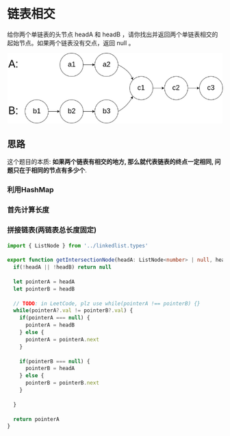 # 链表相交
 
 给你两个单链表的头节点 headA 和 headB ，请你找出并返回两个单链表相交的起始节点。如果两个链表没有交点，返回 null 。

![intersection](../../static/img/linkedlist/intersection.png)


## 思路

这个题目的本质: **如果两个链表有相交的地方, 那么就代表链表的终点一定相同, 问题只在于相同的节点有多少个**.

### 利用HashMap 

### 首先计算长度
 
### 拼接链表(两链表总长度固定)
```typescript 
import { ListNode } from '../linkedlist.types'

export function getIntersectionNode(headA: ListNode<number> | null, headB: ListNode<number> | null){
  if(!headA || !headB) return null 
    
  let pointerA = headA
  let pointerB = headB
  
  // TODO: in LeetCode, plz use while(pointerA !== pointerB) {}
  while(pointerA?.val != pointerB?.val) {
    if(pointerA === null) {
      pointerA = headB 
    } else {
      pointerA = pointerA.next
    }

    if(pointerB === null) {
      pointerB = headA 
    } else {
      pointerB = pointerB.next
    }

  }
    
  return pointerA
}
```
